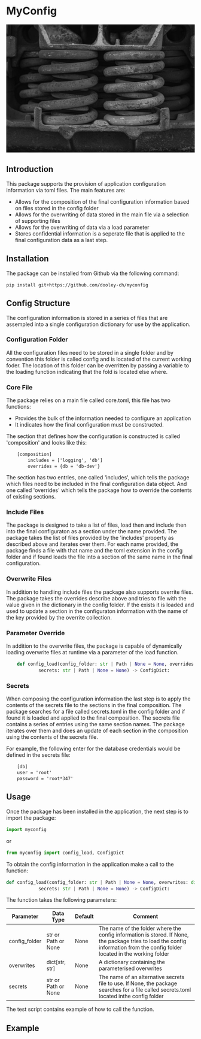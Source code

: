 # MyConfig

![Splash](splash.jpg)

## Introduction

This package supports the provision of application configuration information via toml files.  The main features are:

- Allows for the composition of the final configuration information based on files stored in the config folder
- Allows for the overwriting of data stored in the main file via a selection of supporting files
- Allows for the overwriting of data via a load parameter
- Stores confidential information is a seperate file that is applied to the final configuration data as a last step.

## Installation

The package can be installed from Github via the following command:

```
pip install git+https://github.com/dooley-ch/myconfig
```

## Config Structure

The configuration information is stored in a series of files that are assempled into a single configuration dictionary
for use by the application.

### Configuration Folder

All the configuration files need to be stored in a single folder and by convention this folder is called config and
is located of the current working foder.  The location of this folder can be overritten by passing a variable to the 
loading function indicating that the fold is located else where.

### Core File

The package relies on a main file called core.toml, this file has two functions:

- Provides the bulk of the information needed to configure an application
- It indicates how the final configuration must be constructed.

The section that defines how the configuration is constructed is called 'composition' and looks like this:

```
    [composition]
        includes = ['logging', 'db']
        overrides = {db = 'db-dev'}
```
The section has two entries, one called 'includes', which tells the package which files need to be included in the
final configuration data object.  And one called 'overrides' which tells the package how to override the contents of
existing sections.

### Include Files

The package is designed to take a list of files, load then and include then into the final configuraton as a section 
under the name provided.  The package takes the list of files provided by the 'includes' property as described above 
and iterates over them.  For each name provided, the package finds a file with that name and the toml extension in the 
config folder and if found loads the file into a section of the same name in the final configuration.

### Overwrite Files

In addition to handling include files the package also supports overrite files.  The package takes the overrides 
describe above and tries to file with the value given in the dictionary in the config folder.  If the exists it is
loaded and used to update a section in the configuraton information with the name of the key provided by the overrite
collection.

### Parameter Override

In addition to the overwrite files, the package is capable of dynamically loading overwrite files at runtime via a 
parameter of the load function.

```python
    def config_load(config_folder: str | Path | None = None, overrides: dict[str, str] | None = None,
            secrets: str | Path | None = None) -> ConfigDict:
```
### Secrets 

When composing the configuration information the last step is to apply the contents of the secrets file to the sections
in the final composition.  The package searches for a file called secrets.toml in the config folder and if found it is 
loaded and applied to the final composition.  The secrets file contains a series of entries using the same section names.
The package iterates over them and does an update of each section in the composition using the contents of the secrets
file.

For example, the following enter for the database credentials would be defined in the secrets file:

```
    [db]
    user = 'root'
    password = 'root*347'
```

## Usage

Once the package has been installed in the application, the next step is to import the package:

```python
import myconfig
```
or 
```python
from myconfig import config_load, ConfigDict
```

To obtain the config information in the application make a call to the function:

```python
def config_load(config_folder: str | Path | None = None, overwrites: dict[str, str] | None = None,
            secrets: str | Path | None = None) -> ConfigDict:
```

The function takes the following parameters:

| Parameter     | Data Type            | Default | Comment                                                                                                                                                                        |
|---------------|----------------------|---------|--------------------------------------------------------------------------------------------------------------------------------------------------------------------------------|
| config_folder | str or Path or None  | None    | The name of the folder where the config information is stored.  If None, the package tries to load the config information from the config folder located in the working folder |
| overwrites    | dict[str, str]       | None    | A dictionary containing the parameterised overwrites                                                                                                                           |
| secrets       | str or Path  or None | None    | The name of an alternative secrets file to use.  If None, the package searches for a file called secrets.toml located inthe config folder                                      |

The test script contains example of how to call the function.

## Example
